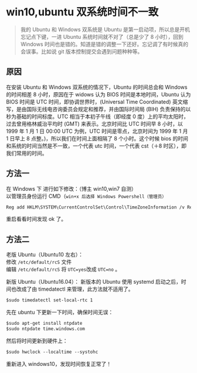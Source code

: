# win10,ubuntu 双系统时间不一致


> 我的 Ubuntu 和 Windows 双系统是 Ubuntu 是第一启动项，所以总是开机忘记点下键，一进 Ubuntu 系统时间就不对了（总是少了 8 小时），回到 Windows 时间也是错的。知道是错的调整一下还好。忘记调了有时候真的会误事。比如说 git 版本控制提交会遇到问题种种等。

<!--more-->
## 原因
在安装 Ubuntu 和 Windows 双系统的情况下，Ubuntu 的时间总会和 Windows 的时间相差 8 小时，原因在于 widows 认为 BIOS 时间是本地时间，Ubuntu 认为 BIOS 时间是 UTC 时间，即协调世界时，(Universal Time Coordinated) 英文缩写，是由国际无线电咨询委员会规定和推荐，并由国际时间局 (BIH) 负责保持的以秒为基础的时间标度。UTC 相当于本初子午线（即经度 0 度）上的平均太阳时，过去曾用格林威治平均时 (GMT) 来表示。北京时间比 UTC 时间早 8 小时，以 1999 年 1 月 1 日 00:00 UTC 为例，UTC 时间是零点，北京时间为 1999 年 1 月 1 日早上 8 点整。)，所以我们在时间上面相隔了 8 个小时。这个时候 bios 的时间和系统的时间当然是不一致，一个代表 utc 时间，一个代表 cst（＋8 时区），即我们常用的时间。

## 方法一
在 Windows 下 进行如下修改：（博主 win10,win7 自测）  
以管理员身份运行 CMD（`win+x 后选择 Windows Powershell（管理员）`
```default windows cmd 命令
Reg add HKLM\SYSTEM\CurrentControlSet\Control\TimeZoneInformation /v RealTimeIsUniversal /t REG_DWORD /d 1
```
重启看看时间发现 ok 了。

## 方法二
老版 Ubuntu（Ubuntu10 左右）：  
修改 `/etc/default/rcS` 文件  
编辑 `/etc/default/rcS` 将 `UTC=yes`改成 `UTC=no` 。

新版 Ubuntu（Ubuntu16.04）：
新版本的 Ubuntu 使用 systemd 启动之后，时间也改成了由 timedatectl 来管理，此方法就不适用了。
```default 重启完成将硬件时间 UTC 改为 CST，双系统时间保持一致。
$sudo timedatectl set-local-rtc 1
```
先在 ubuntu 下更新一下时间，确保时间无误：
```default ubuntu 命令
$sudo apt-get install ntpdate
$sudo ntpdate time.windows.com
```
然后将时间更新到硬件上：
```default ubuntu 命令
$sudo hwclock --localtime --systohc
```
重新进入 windows10，发现时间恢复正常了！


